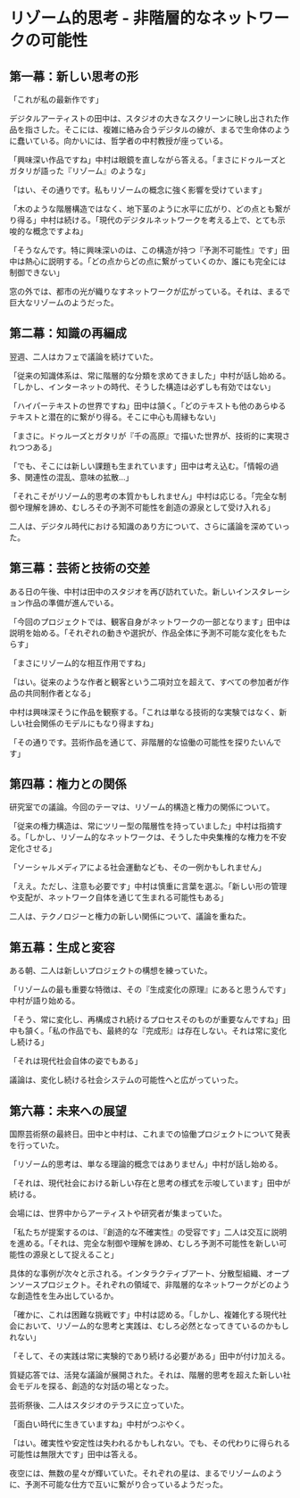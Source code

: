 # リゾーム的思考 - 非階層的なネットワークの可能性

## 第一幕：新しい思考の形

「これが私の最新作です」

デジタルアーティストの田中は、スタジオの大きなスクリーンに映し出された作品を指さした。そこには、複雑に絡み合うデジタルの線が、まるで生命体のように蠢いている。向かいには、哲学者の中村教授が座っている。

「興味深い作品ですね」中村は眼鏡を直しながら答える。「まさにドゥルーズとガタリが語った『リゾーム』のような」

「はい、その通りです。私もリゾームの概念に強く影響を受けています」

「木のような階層構造ではなく、地下茎のように水平に広がり、どの点とも繋がり得る」中村は続ける。「現代のデジタルネットワークを考える上で、とても示唆的な概念ですよね」

「そうなんです。特に興味深いのは、この構造が持つ『予測不可能性』です」田中は熱心に説明する。「どの点からどの点に繋がっていくのか、誰にも完全には制御できない」

窓の外では、都市の光が織りなすネットワークが広がっている。それは、まるで巨大なリゾームのようだった。

## 第二幕：知識の再編成

翌週、二人はカフェで議論を続けていた。

「従来の知識体系は、常に階層的な分類を求めてきました」中村が話し始める。「しかし、インターネットの時代、そうした構造は必ずしも有効ではない」

「ハイパーテキストの世界ですね」田中は頷く。「どのテキストも他のあらゆるテキストと潜在的に繋がり得る。そこに中心も周縁もない」

「まさに。ドゥルーズとガタリが『千の高原』で描いた世界が、技術的に実現されつつある」

「でも、そこには新しい課題も生まれています」田中は考え込む。「情報の過多、関連性の混乱、意味の拡散...」

「それこそがリゾーム的思考の本質かもしれません」中村は応じる。「完全な制御や理解を諦め、むしろその予測不可能性を創造の源泉として受け入れる」

二人は、デジタル時代における知識のあり方について、さらに議論を深めていった。

## 第三幕：芸術と技術の交差

ある日の午後、中村は田中のスタジオを再び訪れていた。新しいインスタレーション作品の準備が進んでいる。

「今回のプロジェクトでは、観客自身がネットワークの一部となります」田中は説明を始める。「それぞれの動きや選択が、作品全体に予測不可能な変化をもたらす」

「まさにリゾーム的な相互作用ですね」

「はい。従来のような作者と観客という二項対立を超えて、すべての参加者が作品の共同制作者となる」

中村は興味深そうに作品を観察する。「これは単なる技術的な実験ではなく、新しい社会関係のモデルにもなり得ますね」

「その通りです。芸術作品を通じて、非階層的な協働の可能性を探りたいんです」

## 第四幕：権力との関係

研究室での議論。今回のテーマは、リゾーム的構造と権力の関係について。

「従来の権力構造は、常にツリー型の階層性を持っていました」中村は指摘する。「しかし、リゾーム的なネットワークは、そうした中央集権的な権力を不安定化させる」

「ソーシャルメディアによる社会運動なども、その一例かもしれません」

「ええ。ただし、注意も必要です」中村は慎重に言葉を選ぶ。「新しい形の管理や支配が、ネットワーク自体を通じて生まれる可能性もある」

二人は、テクノロジーと権力の新しい関係について、議論を重ねた。

## 第五幕：生成と変容

ある朝、二人は新しいプロジェクトの構想を練っていた。

「リゾームの最も重要な特徴は、その『生成変化の原理』にあると思うんです」中村が語り始める。

「そう、常に変化し、再構成され続けるプロセスそのものが重要なんですね」田中も頷く。「私の作品でも、最終的な『完成形』は存在しない。それは常に変化し続ける」

「それは現代社会自体の姿でもある」

議論は、変化し続ける社会システムの可能性へと広がっていった。

## 第六幕：未来への展望

国際芸術祭の最終日。田中と中村は、これまでの協働プロジェクトについて発表を行っていた。

「リゾーム的思考は、単なる理論的概念ではありません」中村が話し始める。

「それは、現代社会における新しい存在と思考の様式を示唆しています」田中が続ける。

会場には、世界中からアーティストや研究者が集まっていた。

「私たちが提案するのは、『創造的な不確実性』の受容です」二人は交互に説明を進める。「それは、完全な制御や理解を諦め、むしろ予測不可能性を新しい可能性の源泉として捉えること」

具体的な事例が次々と示される。インタラクティブアート、分散型組織、オープンソースプロジェクト。それぞれの領域で、非階層的なネットワークがどのような創造性を生み出しているか。

「確かに、これは困難な挑戦です」中村は認める。「しかし、複雑化する現代社会において、リゾーム的な思考と実践は、むしろ必然となってきているのかもしれない」

「そして、その実践は常に実験的であり続ける必要がある」田中が付け加える。

質疑応答では、活発な議論が展開された。それは、階層的思考を超えた新しい社会モデルを探る、創造的な対話の場となった。

芸術祭後、二人はスタジオのテラスに立っていた。

「面白い時代に生きていますね」中村がつぶやく。

「はい。確実性や安定性は失われるかもしれない。でも、その代わりに得られる可能性は無限大です」田中は答える。

夜空には、無数の星々が輝いていた。それぞれの星は、まるでリゾームのように、予測不可能な仕方で互いに繋がり合っているようだった。
